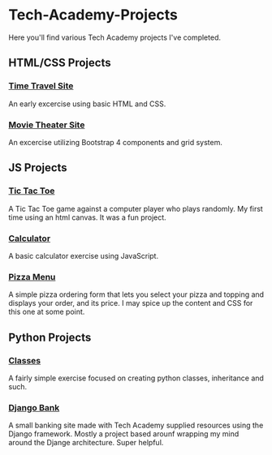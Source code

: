 # Tech-Academy-Projects

Here you'll find various Tech Academy projects I've completed.

## HTML/CSS Projects

### [Time Travel Site](https://github.com/Michaelstau/Tech-Academy-Projects/tree/main/HTML%20and%20CSS/project)
An early excercise using basic HTML and CSS.

### [Movie Theater Site](https://github.com/Michaelstau/Tech-Academy-Projects/tree/main/HTML%20and%20CSS/bootstrap4_project)
An excercise utilizing Bootstrap 4 components and grid system.

## JS Projects

### [Tic Tac Toe](https://github.com/Michaelstau/Tech-Academy-Projects/tree/main/JavaScript%20Projects/TicTacToe)
A Tic Tac Toe game against a computer player who plays randomly. My first time using an html canvas. It was a fun project.

### [Calculator](https://github.com/Michaelstau/Tech-Academy-Projects/tree/main/JavaScript%20Projects/Calculator)
A basic calculator exercise using JavaScript.

### [Pizza Menu](https://github.com/Michaelstau/Tech-Academy-Projects/tree/main/JavaScript%20Projects/Pizza_Project)
A simple pizza ordering form that lets you select your pizza and topping and displays your order, and its price. I may spice up the content and CSS for this one at some point.

## Python Projects

### [Classes](https://github.com/Michaelstau/Tech-Academy-Projects/tree/main/Python%20Projects/Classes)
A fairly simple exercise focused on creating python classes, inheritance and such.

### [Django Bank](https://github.com/Michaelstau/Tech-Academy-Projects/tree/main/Python%20Projects/Django_Checkbook_Project/BlueBirdBanking)
A small banking site made with Tech Academy supplied resources using the Django framework. Mostly a project based arounf wrapping my mind around the Djange architecture. Super helpful.
